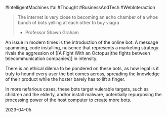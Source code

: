 #IntelligentMachines  #ai #Thought #BusinessAndTech #WebInteraction 

>The internet is very close to becoming an echo chamber of a whoe bunch of bots yelling at each other to buy viagra
>- Professor Shawn Graham

An issue in modern times is the introduction of the online bot: A message spamming, code installing, nuisence that represents a marketing strategy rivals the aggression of [[A Fight With an Octopus|the fights between telecommunication companies]] in intensity.

There is an ethical dilema to be pondered on these bots, as how legal is it truly to hound every user the bot comes across, spreading the knowledge of their product while the hoster barely has to lift a finger.

In more nefarious cases, these bots target vulerable targets, such as children and the elderly, and/or install malware, potentially repurposing the processing power of the host computer to create more bots. 

2023-04-05